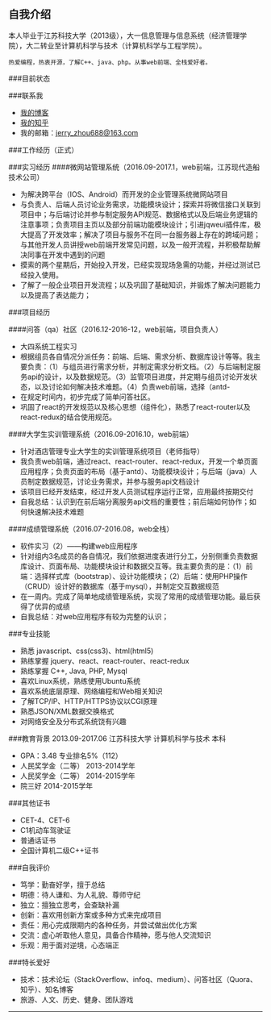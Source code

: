 
## 自我介绍

本人毕业于江苏科技大学（2013级），大一信息管理与信息系统（经济管理学院），大二转业至计算机科学与技术（计算机科学与工程学院）。  
```
热爱编程，热衷开源，了解C++、java、php。从事web前端、全栈爱好者。
```

###目前状态
  

###联系我
- [我的博客][oschina]
- [我的知乎][zhihu]
- 我的邮箱：jerry_zhou688@163.com

###工作经历（正式）

###实习经历
####微网站管理系统（2016.09-2017.1，web前端，江苏现代造船技术公司）
- 为解决跨平台（IOS、Android）而开发的企业管理系统微网站项目
- 与负责人、后端人员讨论业务需求，功能模块设计；探索并将微信接口关联到项目中；与后端讨论并参与制定服务API规范、数据格式以及后端业务逻辑的注意事项；负责项目主页以及部分前端功能模块设计；引进jqweui插件库，极大提高了开发效率；解决了项目与服务不在同一台服务器上存在的跨域问题；与其他开发人员讲授web前端开发常见问题，以及一般开流程，并积极帮助解决同事在开发中遇到的问题
- 摸索的两个星期后，开始投入开发，已经实现现场急需的功能，并经过测试已经投入使用。
- 了解了一般企业项目开发流程；以及巩固了基础知识，并锻炼了解决问题能力以及提高了表达能力；

###项目经历

####问答（qa）社区（2016.12-2016-12，web前端，项目负责人）
- 大四系统工程实习
- 根据组员各自情况分派任务：前端、后端、需求分析、数据库设计等等。我主要负责：（1）与组员进行需求分析，并制定需求分析文档。（2）与后端制定服务api的设计，以及数据规范。（3）监管项目进度，并定期与组员讨论开发状态，以及讨论如何解决技术难题。（4）负责web前端，选择（antd-
- 在规定时间内，初步完成了简单问答社区。
- 巩固了react的开发规范以及核心思想（组件化），熟悉了react-router以及react-redux的结合使用规范。

####大学生实训管理系统（2016.09-2016.10，web前端）
- 针对酒店管理专业大学生的实训管理系统项目（老师指导）
- 我负责web前端，通过react、react-router、react-redux，开发一个单页面应用程序；负责页面的布局（基于antd）、功能模块设计；与后端（java）人员制定数据规范，讨论业务需求，并参与服务api文档设计
- 该项目已经开发结束，经过开发人员测试程序运行正常，应用最终按期交付
- 自我总结：认识到在前后端分离服务api文档的重要性；前后端如何协作；如何快速解决技术难题

####成绩管理系统（2016.07-2016.08，web全栈）
- 软件实习（2）——构建web应用程序
- 针对组内3名成员的各自情况，我们依据进度表进行分工，分别侧重负责数据库设计、页面布局、功能模块设计和数据交互等。我主要负责的是：（1）前端：选择样式库（bootstrap）、设计功能模块；（2）后端：使用PHP操作（CRUD）设计好的数据库（基于mysql），并制定交互数据规范
- 在一周内。完成了简单地成绩管理系统，实现了常用的成绩管理功能。最后获得了优异的成绩
- 自我总结：对web应用程序有较为完整的认识；

###专业技能

- 熟悉 javascript、css(css3)、html(html5)
- 熟练掌握 jquery、react、react-router、react-redux 
- 熟练掌握 C++, Java, PHP, Mysql
- 喜欢Linux系统，熟练使用Ubuntu系统
- 喜欢系统底层原理、网络编程和Web相关知识
- 了解TCP/IP、HTTP/HTTPS协议以CGI原理
- 熟悉JSON/XML数据交换格式
- 对网络安全及分布式系统饶有兴趣

###教育背景
2013.09-2017.06  江苏科技大学   计算机科学与技术     本科
- GPA：3.48  专业排名5%（112）
- 人民奖学金（二等）             2013-2014学年
- 人民奖学金（二等）             2014-2015学年
- 院三好                         2014-2015学年

###其他证书
- CET-4、CET-6
- C1机动车驾驶证
- 普通话证书
- 全国计算机二级C++证书

###自我评价
- 笃学：勤奋好学，擅于总结
- 明德：待人谦和、为人礼貌、尊师守纪
- 独立：擅独立思考，会查缺补漏
- 创新：喜欢用创新方案或多种方式来完成项目
- 责任：用心完成限期内的各种任务，并尝试做出优化方案
- 交流：虚心听取他人意见，具备合作精神，愿与他人交流知识
- 乐观：用于面对逆境，心态端正

###特长爱好
* 技术：技术论坛（StackOverflow、infoq、medium）、问答社区（Quora、知乎）、知名博客
* 旅游、人文、历史、健身、团队游戏

*******************
[oschina]:https://my.oschina.net/u/3115945/blog "我的博客"
[zhihu]:https://www.zhihu.com/people/jerry_zhou "我的知乎，欢迎关注"
